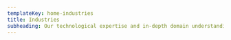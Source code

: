 ```yaml
---
templateKey: home-industries
title: Industries
subheading: Our technological expertise and in-depth domain understanding, keeps you a digital step ahead of others by simplifying complex processes across verticals
---
```

